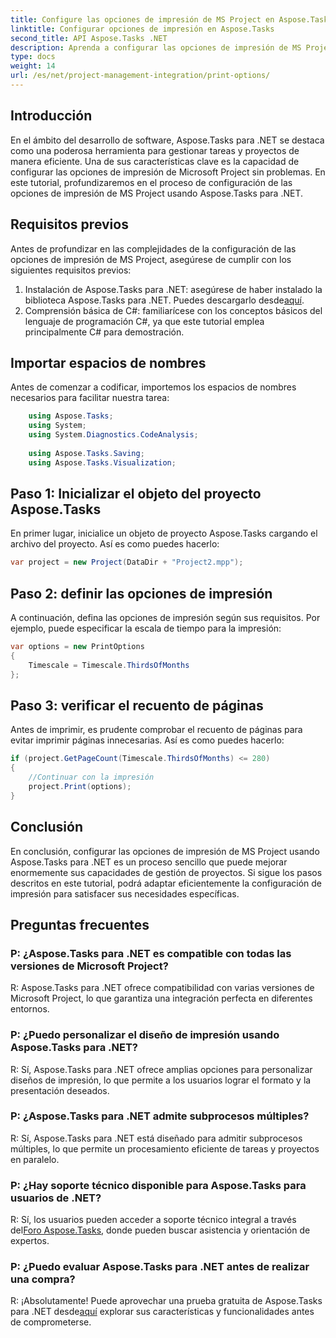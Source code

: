 ```yaml
---
title: Configure las opciones de impresión de MS Project en Aspose.Tasks
linktitle: Configurar opciones de impresión en Aspose.Tasks
second_title: API Aspose.Tasks .NET
description: Aprenda a configurar las opciones de impresión de MS Project sin problemas utilizando Aspose.Tasks para .NET. Mejore sus capacidades de gestión de proyectos.
type: docs
weight: 14
url: /es/net/project-management-integration/print-options/
---
```

## Introducción
En el ámbito del desarrollo de software, Aspose.Tasks para .NET se destaca como una poderosa herramienta para gestionar tareas y proyectos de manera eficiente. Una de sus características clave es la capacidad de configurar las opciones de impresión de Microsoft Project sin problemas. En este tutorial, profundizaremos en el proceso de configuración de las opciones de impresión de MS Project usando Aspose.Tasks para .NET.
## Requisitos previos
Antes de profundizar en las complejidades de la configuración de las opciones de impresión de MS Project, asegúrese de cumplir con los siguientes requisitos previos:
1.  Instalación de Aspose.Tasks para .NET: asegúrese de haber instalado la biblioteca Aspose.Tasks para .NET. Puedes descargarlo desde[aquí](https://releases.aspose.com/tasks/net/).
2. Comprensión básica de C#: familiarícese con los conceptos básicos del lenguaje de programación C#, ya que este tutorial emplea principalmente C# para demostración.

## Importar espacios de nombres
Antes de comenzar a codificar, importemos los espacios de nombres necesarios para facilitar nuestra tarea:
```csharp
    using Aspose.Tasks;
    using System;
    using System.Diagnostics.CodeAnalysis;
    
    using Aspose.Tasks.Saving;
    using Aspose.Tasks.Visualization;
```

## Paso 1: Inicializar el objeto del proyecto Aspose.Tasks
En primer lugar, inicialice un objeto de proyecto Aspose.Tasks cargando el archivo del proyecto. Así es como puedes hacerlo:
```csharp
var project = new Project(DataDir + "Project2.mpp");
```
## Paso 2: definir las opciones de impresión
A continuación, defina las opciones de impresión según sus requisitos. Por ejemplo, puede especificar la escala de tiempo para la impresión:
```csharp
var options = new PrintOptions
{
    Timescale = Timescale.ThirdsOfMonths
};
```
## Paso 3: verificar el recuento de páginas
Antes de imprimir, es prudente comprobar el recuento de páginas para evitar imprimir páginas innecesarias. Así es como puedes hacerlo:
```csharp
if (project.GetPageCount(Timescale.ThirdsOfMonths) <= 280)
{
    //Continuar con la impresión
    project.Print(options);
}
```

## Conclusión
En conclusión, configurar las opciones de impresión de MS Project usando Aspose.Tasks para .NET es un proceso sencillo que puede mejorar enormemente sus capacidades de gestión de proyectos. Si sigue los pasos descritos en este tutorial, podrá adaptar eficientemente la configuración de impresión para satisfacer sus necesidades específicas.
## Preguntas frecuentes
### P: ¿Aspose.Tasks para .NET es compatible con todas las versiones de Microsoft Project?
R: Aspose.Tasks para .NET ofrece compatibilidad con varias versiones de Microsoft Project, lo que garantiza una integración perfecta en diferentes entornos.
### P: ¿Puedo personalizar el diseño de impresión usando Aspose.Tasks para .NET?
R: Sí, Aspose.Tasks para .NET ofrece amplias opciones para personalizar diseños de impresión, lo que permite a los usuarios lograr el formato y la presentación deseados.
### P: ¿Aspose.Tasks para .NET admite subprocesos múltiples?
R: Sí, Aspose.Tasks para .NET está diseñado para admitir subprocesos múltiples, lo que permite un procesamiento eficiente de tareas y proyectos en paralelo.
### P: ¿Hay soporte técnico disponible para Aspose.Tasks para usuarios de .NET?
 R: Sí, los usuarios pueden acceder a soporte técnico integral a través del[Foro Aspose.Tasks](https://forum.aspose.com/c/tasks/15), donde pueden buscar asistencia y orientación de expertos.
### P: ¿Puedo evaluar Aspose.Tasks para .NET antes de realizar una compra?
 R: ¡Absolutamente! Puede aprovechar una prueba gratuita de Aspose.Tasks para .NET desde[aquí](https://releases.aspose.com/) explorar sus características y funcionalidades antes de comprometerse.